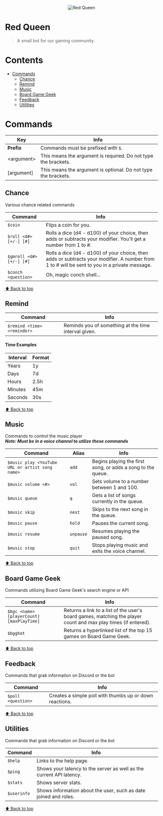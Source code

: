<div align="center">
  <img src="https://cdn.discordapp.com/avatars/949449016389820438/efb1cf4347e186cdf79eb4ee65d8ea38.webp?size=256" align="center" alt="Red Queen">
</div>

# Red Queen
> A small bot for our gaming community.

# Contents
- [Commands](#commands)
  - [Chance](#chance)
  - [Remind](#remind)
  - [Music](#music)
  - [Board Game Geek](#board-game-geek)
  - [Feedback](#feedback)
  - [Utilities](#utilities)

# Commands

| Key | Info |
| ------- | ------- |
| **Prefix** | Commands must be prefixed with `$`. |
| \<argument\> | This means the argument is required. Do not type the brackets. |
| \[argument\] | This means the argument is optional. Do not type the brackets. |

## Chance
Various chance related commands

| Command | Info |
| ------- | ------- |
| `$coin` | Flips a coin for you. |
| `$roll <d#> [+/-] [#]` | Rolls a dice (d4 - d100) of your choice, then adds or subtracts your modifier. You'll get a number from 1 to #.|
| `$gmroll <d#> [+/-] [#]` | Rolls a dice (d4 - d100) of your choice, then adds or subtracts your modifier. A number from 1 to # will be sent to you in a private message. |
| `$conch <question>` | Oh, magic conch shell... |

[⬆ Back to top](#contents)


## Remind

| Command | Info |
| ------- | ------- |
| `$remind <time> <reminder>` | Reminds you of something at the time interval given. |

#### Time Examples

| Interval | Format |
| ------- | ------- |
| Years | 1y |
| Days | 7d |
| Hours | 2.5h |
| Minutes | 45m |
| Seconds | 30s |

[⬆ Back to top](#contents)


## Music
Commands to control the music player<br />
***Note: Must be in a voice channel to utilize these commands***

| Command | Alias | Info |
| ------- | ------- | ------- |
| `$music play <YouTube URL or artist song name>` | `add` | Begins playing the first song, or adds a song to the queue. |
| `$music volume <#>` | `vol` | Sets volume to a number between 1 and 100. |
| `$music queue` | `q` | Gets a list of songs currently in the queue. |
| `$music skip` | `next` | Skips to the next song in the queue. |
| `$music pause` | `hold` | Pauses the current song. |
| `$music resume` | `unpause` | Resumes playing the paused song. |
| `$music stop` | `quit` | Stops playing music and exits the voice channel. |

[⬆ Back to top](#contents)


## Board Game Geek
Commands utilizing Board Game Geek's search engine or API

| Command | Info |
| ------- | ------- |
| `$bgc <name> [playerCount] [maxPlayTime]` | Returns a link to a list of the user's board games, matching the player count and max play times (if entered). |
| `$bgghot` | Returns a hyperlinked list of the top 15 games on Board Game Geek. |

[⬆ Back to top](#contents)


## Feedback
Commands that grab information on Discord or the bot

|    Command    | Info |
| ------- | ------- |
|    `$poll <question>`     | Creates a simple poll with thumbs up or down reactions. |

[⬆ Back to top](#contents)


## Utilities
Commands that grab information on Discord or the bot

|    Command    | Info |
| ------- | ------- |
|    `$help`     | Links to the help page. |
|    `$ping`     | Shows your latency to the server as well as the current API latency. |
|    `$stats`    | Shows server stats. |
|    `$userinfo` | Shows information about the user, such as date joined and roles. |

[⬆ Back to top](#contents)
